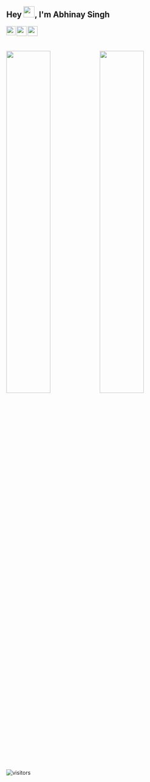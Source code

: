 ## Hey <img src="https://github.com/TheDudeThatCode/TheDudeThatCode/blob/master/Assets/Hi.gif" width="29px">, I'm Abhinay Singh

<a href="https://www.linkedin.com/in/abhinay-singh-2aa986211/?originalSubdomain=in">
  <img align="left" width="24px" src="https://cdn-icons-png.flaticon.com/512/174/174857.png"  />
</a>
<a href="https://twitter.com/Abhinay99190">
  <img align="left" width="26px" src="https://logodownload.org/wp-content/uploads/2014/09/twitter-logo-6.png" />
</a>
<a href="mailto:abhinay991904@gmail.com">
  <img align="left" width="26px" src="https://cdn-icons-png.flaticon.com/512/281/281769.png" />
</a>

<br>

<!--
**abhinay99190/abhinay99190** is a ✨ _special_ ✨ repository because its `README.md` (this file) appears on your GitHub profile.

Here are some ideas to get you started:

- 💻 I'm enthusiastic about: Android Development and MERN Stack Development

- 🔍 Areas of interest: MERN Stack Development, Android Development and Open Source Conribution

- 👩‍💻 Learning and improving each day
-->

<br>
<br>
<p align="down">
  <img width="48%" src="https://github-readme-stats.vercel.app/api?username=abhinay99190&show_icons=true&count_private=true" />
  <img width="48%" src="https://github-readme-streak-stats.herokuapp.com/?user=abhinay99190" />
</p>

![visitors](https://visitor-badge.laobi.icu/badge?page_id=abhinay99190.abhinay99190)
